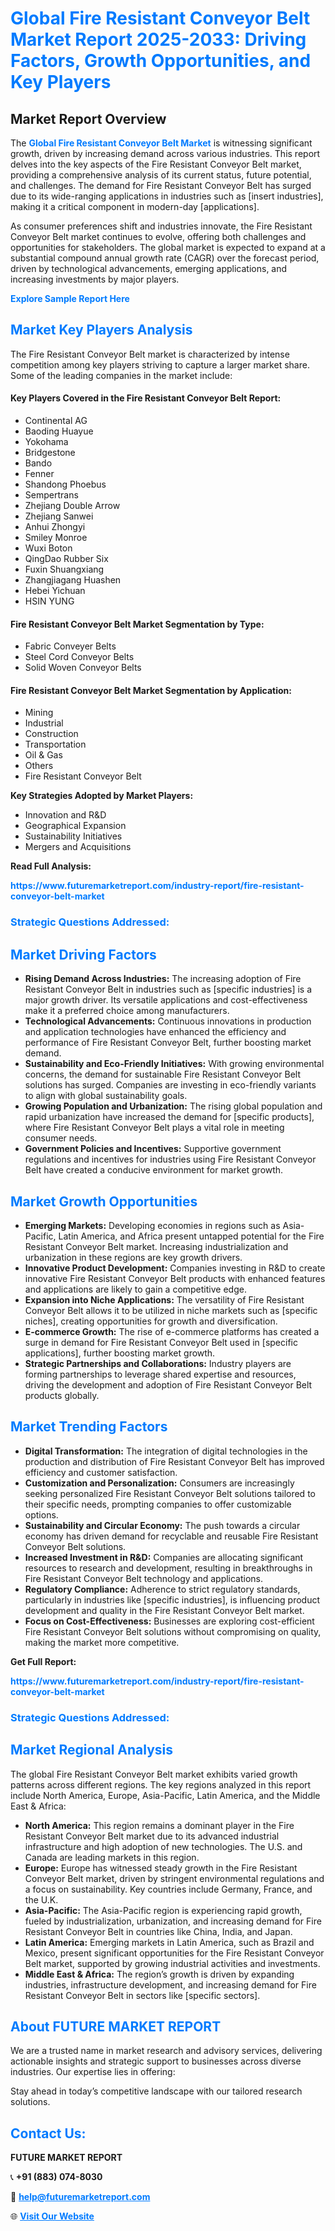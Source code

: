 <h1 style="color: #007BFF;">Global Fire Resistant Conveyor Belt Market Report 2025-2033: Driving Factors, Growth Opportunities, and Key Players</h1>

<section id="overview">
<h2>Market Report Overview</h2>
<p>The <a href="https://www.futuremarketreport.com/industry-report/fire-resistant-conveyor-belt-market" style="color: #007BFF; text-decoration: none;"><strong>Global Fire Resistant Conveyor Belt Market</strong></a> is witnessing significant growth, driven by increasing demand across various industries. This report delves into the key aspects of the Fire Resistant Conveyor Belt market, providing a comprehensive analysis of its current status, future potential, and challenges. The demand for Fire Resistant Conveyor Belt has surged due to its wide-ranging applications in industries such as [insert industries], making it a critical component in modern-day [applications].</p>
<p>As consumer preferences shift and industries innovate, the Fire Resistant Conveyor Belt market continues to evolve, offering both challenges and opportunities for stakeholders. The global market is expected to expand at a substantial compound annual growth rate (CAGR) over the forecast period, driven by technological advancements, emerging applications, and increasing investments by major players.</p>
</section>

<section id="overview">
<p><a href="https://www.futuremarketreport.com/request-sample/reportId=124494" style="color: #007BFF; text-decoration: none;"><strong>Explore Sample Report Here</strong></a></p>
</section>

<section id="key-players">
<h2 style="color: #007BFF;">Market Key Players Analysis</h2>
<p>The Fire Resistant Conveyor Belt market is characterized by intense competition among key players striving to capture a larger market share. Some of the leading companies in the market include:</p>
<h4>Key Players Covered in the Fire Resistant Conveyor Belt Report:</h4>
<ul><li>Continental AG</li><li>Baoding Huayue</li><li>Yokohama</li><li>Bridgestone</li><li>Bando</li><li>Fenner</li><li>Shandong Phoebus</li><li>Sempertrans</li><li>Zhejiang Double Arrow</li><li>Zhejiang Sanwei</li><li>Anhui Zhongyi</li><li>Smiley Monroe</li><li>Wuxi Boton</li><li>QingDao Rubber Six</li><li>Fuxin Shuangxiang</li><li>Zhangjiagang Huashen</li><li>Hebei Yichuan</li><li>HSIN YUNG</li></ul>
<h4>Fire Resistant Conveyor Belt Market Segmentation by Type:</h4>
<ul><li>Fabric Conveyer Belts</li><li>Steel Cord Conveyor Belts</li><li>Solid Woven Conveyor Belts</li></ul>

<h4>Fire Resistant Conveyor Belt Market Segmentation by Application:</h4>
<ul><li>Mining</li><li>Industrial</li><li>Construction</li><li>Transportation</li><li>Oil &amp; Gas</li><li>Others</li><li>Fire Resistant Conveyor Belt</li></ul>
<p><strong>Key Strategies Adopted by Market Players:</strong></p>
<ul>
<li>Innovation and R&D</li>
<li>Geographical Expansion</li>
<li>Sustainability Initiatives</li>
<li>Mergers and Acquisitions</li>
</ul>
</section>

<section>
<p><strong>Read Full Analysis: </strong></p><a href="https://www.futuremarketreport.com/industry-report/fire-resistant-conveyor-belt-market" style="color: #007BFF; text-decoration: none;"><strong>https://www.futuremarketreport.com/industry-report/fire-resistant-conveyor-belt-market</strong></a>
<h3 style="color: #007BFF;">Strategic Questions Addressed:</h3>
</section>

<section id="driving-factors">
<h2 style="color: #007BFF;">Market Driving Factors</h2>
<ul>
<li><strong>Rising Demand Across Industries:</strong> The increasing adoption of Fire Resistant Conveyor Belt in industries such as [specific industries] is a major growth driver. Its versatile applications and cost-effectiveness make it a preferred choice among manufacturers.</li>
<li><strong>Technological Advancements:</strong> Continuous innovations in production and application technologies have enhanced the efficiency and performance of Fire Resistant Conveyor Belt, further boosting market demand.</li>
<li><strong>Sustainability and Eco-Friendly Initiatives:</strong> With growing environmental concerns, the demand for sustainable Fire Resistant Conveyor Belt solutions has surged. Companies are investing in eco-friendly variants to align with global sustainability goals.</li>
<li><strong>Growing Population and Urbanization:</strong> The rising global population and rapid urbanization have increased the demand for [specific products], where Fire Resistant Conveyor Belt plays a vital role in meeting consumer needs.</li>
<li><strong>Government Policies and Incentives:</strong> Supportive government regulations and incentives for industries using Fire Resistant Conveyor Belt have created a conducive environment for market growth.</li>
</ul>
</section>

<section id="growth-opportunities">
<h2 style="color: #007BFF;">Market Growth Opportunities</h2>
<ul>
<li><strong>Emerging Markets:</strong> Developing economies in regions such as Asia-Pacific, Latin America, and Africa present untapped potential for the Fire Resistant Conveyor Belt market. Increasing industrialization and urbanization in these regions are key growth drivers.</li>
<li><strong>Innovative Product Development:</strong> Companies investing in R&D to create innovative Fire Resistant Conveyor Belt products with enhanced features and applications are likely to gain a competitive edge.</li>
<li><strong>Expansion into Niche Applications:</strong> The versatility of Fire Resistant Conveyor Belt allows it to be utilized in niche markets such as [specific niches], creating opportunities for growth and diversification.</li>
<li><strong>E-commerce Growth:</strong> The rise of e-commerce platforms has created a surge in demand for Fire Resistant Conveyor Belt used in [specific applications], further boosting market growth.</li>
<li><strong>Strategic Partnerships and Collaborations:</strong> Industry players are forming partnerships to leverage shared expertise and resources, driving the development and adoption of Fire Resistant Conveyor Belt products globally.</li>
</ul>
</section>

<section id="trending-factors">
<h2 style="color: #007BFF;">Market Trending Factors</h2>
<ul>
<li><strong>Digital Transformation:</strong> The integration of digital technologies in the production and distribution of Fire Resistant Conveyor Belt has improved efficiency and customer satisfaction.</li>
<li><strong>Customization and Personalization:</strong> Consumers are increasingly seeking personalized Fire Resistant Conveyor Belt solutions tailored to their specific needs, prompting companies to offer customizable options.</li>
<li><strong>Sustainability and Circular Economy:</strong> The push towards a circular economy has driven demand for recyclable and reusable Fire Resistant Conveyor Belt solutions.</li>
<li><strong>Increased Investment in R&D:</strong> Companies are allocating significant resources to research and development, resulting in breakthroughs in Fire Resistant Conveyor Belt technology and applications.</li>
<li><strong>Regulatory Compliance:</strong> Adherence to strict regulatory standards, particularly in industries like [specific industries], is influencing product development and quality in the Fire Resistant Conveyor Belt market.</li>
<li><strong>Focus on Cost-Effectiveness:</strong> Businesses are exploring cost-efficient Fire Resistant Conveyor Belt solutions without compromising on quality, making the market more competitive.</li>
</ul>
</section>

<section>
<p><strong>Get Full Report: </strong></p><a href="https://www.futuremarketreport.com/industry-report/fire-resistant-conveyor-belt-market" style="color: #007BFF; text-decoration: none;"><strong>https://www.futuremarketreport.com/industry-report/fire-resistant-conveyor-belt-market</strong></a>
<h3 style="color: #007BFF;">Strategic Questions Addressed:</h3>
</section>


<section id="regional-analysis">
<h2 style="color: #007BFF;">Market Regional Analysis</h2>
<p>The global Fire Resistant Conveyor Belt market exhibits varied growth patterns across different regions. The key regions analyzed in this report include North America, Europe, Asia-Pacific, Latin America, and the Middle East & Africa:</p>
<ul>
<li><strong>North America:</strong> This region remains a dominant player in the Fire Resistant Conveyor Belt market due to its advanced industrial infrastructure and high adoption of new technologies. The U.S. and Canada are leading markets in this region.</li>
<li><strong>Europe:</strong> Europe has witnessed steady growth in the Fire Resistant Conveyor Belt market, driven by stringent environmental regulations and a focus on sustainability. Key countries include Germany, France, and the U.K.</li>
<li><strong>Asia-Pacific:</strong> The Asia-Pacific region is experiencing rapid growth, fueled by industrialization, urbanization, and increasing demand for Fire Resistant Conveyor Belt in countries like China, India, and Japan.</li>
<li><strong>Latin America:</strong> Emerging markets in Latin America, such as Brazil and Mexico, present significant opportunities for the Fire Resistant Conveyor Belt market, supported by growing industrial activities and investments.</li>
<li><strong>Middle East & Africa:</strong> The region’s growth is driven by expanding industries, infrastructure development, and increasing demand for Fire Resistant Conveyor Belt in sectors like [specific sectors].</li>
</ul>
</section>

<footer>
<h2 style="color: #007BFF;">About FUTURE MARKET REPORT</h2>
<p>We are a trusted name in market research and advisory services, delivering actionable insights and strategic support to businesses across diverse industries. Our expertise lies in offering:</p>

<p>Stay ahead in today’s competitive landscape with our tailored research solutions.</p>

<h2 style="color: #007BFF;">Contact Us:</h2>
<p><strong>FUTURE MARKET REPORT</strong></p>
<p>📞 <strong>+91 (883) 074-8030</strong></p>
<p>📧 <strong><a href="mailto:help@futuremarketreport.com" style="color: #007BFF;">help@futuremarketreport.com</a></strong></p>
<p>🌐 <strong><a href="https://www.futuremarketreport.com/" style="color: #007BFF;">Visit Our Website</a></strong></p>
</footer>